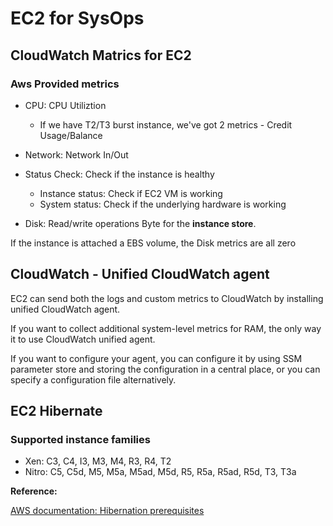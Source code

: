 # EC2 for SysOps

## CloudWatch Matrics for EC2

### Aws Provided metrics

* CPU: CPU Utiliztion
  * If we have T2/T3 burst instance, we've got 2 metrics - Credit Usage/Balance 
* Network: Network In/Out

* Status Check: Check if the instance is healthy
  * Instance status: Check if EC2 VM is working
  * System status: Check if the underlying hardware is working

* Disk: Read/write operations Byte for the **instance store**. 

If the instance is attached a EBS volume, the Disk metrics are all zero



## CloudWatch - Unified CloudWatch agent

EC2 can send both the logs and custom metrics to CloudWatch by installing unified CloudWatch agent.

If you want to collect additional system-level metrics for RAM, the only way it to use CloudWatch unified agent.

If you want to configure your agent, you can configure it by using SSM parameter store and storing the configuration in a central place, or you can specify a configuration file alternatively. 



## EC2 Hibernate 

### Supported instance families

- Xen: C3, C4, I3, M3, M4, R3, R4, T2
- Nitro: C5, C5d, M5, M5a, M5ad, M5d, R5, R5a, R5ad, R5d, T3, T3a

**Reference:**

[AWS documentation: Hibernation prerequisites](https://docs.aws.amazon.com/AWSEC2/latest/UserGuide/hibernating-prerequisites.html#hibernation-prereqs-supported-instance-families)


